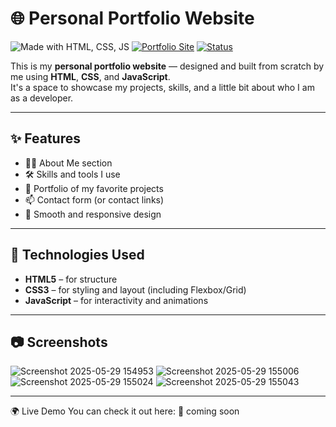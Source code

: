 # 🌐 Personal Portfolio Website

![Made with HTML, CSS, JS](https://img.shields.io/badge/Made%20with-HTML%2FCSS%2FJS-orange)
[![Portfolio Site](https://img.shields.io/badge/Live-Demo-blue)](https://your-portfolio-link.com)
[![Status](https://img.shields.io/badge/Status-Active-brightgreen)]()

This is my **personal portfolio website** — designed and built from scratch by me using **HTML**, **CSS**, and **JavaScript**.  
It's a space to showcase my projects, skills, and a little bit about who I am as a developer.

---

## ✨ Features

- 🧑‍💻 About Me section
- 🛠 Skills and tools I use
- 📁 Portfolio of my favorite projects
- 📫 Contact form (or contact links)
- 🎨 Smooth and responsive design

---

## 🚀 Technologies Used

- **HTML5** – for structure
- **CSS3** – for styling and layout (including Flexbox/Grid)
- **JavaScript** – for interactivity and animations

---

## 📷 Screenshots

![Screenshot 2025-05-29 154953](https://github.com/user-attachments/assets/14656048-4034-4370-bd6d-d52e27bddc1c)
![Screenshot 2025-05-29 155006](https://github.com/user-attachments/assets/7691a6b4-83c8-4896-9cc0-3cf8d4be6152)
![Screenshot 2025-05-29 155024](https://github.com/user-attachments/assets/0a84f3e0-3643-46c2-80ee-066a91f15951)
![Screenshot 2025-05-29 155043](https://github.com/user-attachments/assets/2dcc6988-5df1-4931-8c69-c00706f006b7)

---

🌍 Live Demo
You can check it out here:
🔗 coming soon


